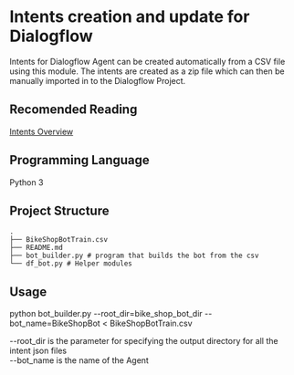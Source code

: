 # Intents creation and update for Dialogflow
Intents for Dialogflow Agent can be created automatically from a CSV file using this module. The intents are created as a zip file which can then be manually imported in to the Dialogflow Project. 

## Recomended Reading
[Intents Overview](https://cloud.google.com/dialogflow/docs/intents-overview)

## Programming Language
Python 3

## Project Structure
```
.
├── BikeShopBotTrain.csv
├── README.md
├── bot_builder.py # program that builds the bot from the csv
└── df_bot.py # Helper modules
```

## Usage
python bot_builder.py --root_dir=bike_shop_bot_dir --bot_name=BikeShopBot < BikeShopBotTrain.csv

--root_dir is the parameter for specifying the output directory for all the intent json files  
--bot_name is the name of the Agent  
